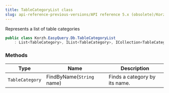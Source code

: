```yaml
---
title: TableCategoryList class
slug: api-reference-previous-versions/API reference 5.x (obsolete)/Korzh.EasyQuery.Db namespace/tablecategorylist-class
---
```



Represents a list of table categories
```csharp
public class Korzh.EasyQuery.Db.TableCategoryList
    : List<TableCategory>, IList<TableCategory>, ICollection<TableCategory>, IEnumerable<TableCategory>, IEnumerable, IList, ICollection, IReadOnlyList<TableCategory>, IReadOnlyCollection<TableCategory>

```

### Methods

| Type | Name | Description | 
| --- | --- | --- | 
| `TableCategory` | FindByName(`String` name) | Finds a category by its name. |
